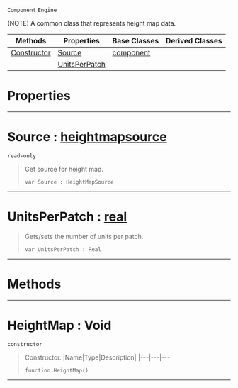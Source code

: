  `Component` `Engine`



(NOTE) A common class that represents height map data.

|Methods|Properties|Base Classes|Derived Classes|
|---|---|---|---|
|[ Constructor](https://plasmaengine.github.io/PlasmaDocs/Plasma1/C++/code_reference/class_reference/heightmap.md#heightmap-void)|[ Source](https://plasmaengine.github.io/PlasmaDocs/Plasma1/C++/code_reference/class_reference/heightmap.md#source-plasma-engine-docum)|[component](https://plasmaengine.github.io/PlasmaDocs/Plasma1/C++/code_reference/class_reference/component.md)| |
| |[ UnitsPerPatch](https://plasmaengine.github.io/PlasmaDocs/Plasma1/C++/code_reference/class_reference/heightmap.md#unitsperpatch-plasma-engin)| | |


 #  Properties


---  
 #  Source : [heightmapsource](https://plasmaengine.github.io/PlasmaDocs/Plasma1/C++/code_reference/class_reference/heightmapsource.md)

 `read-only`

> Get source for height map.
> ``` lang=cpp, name=Lightning
> var Source : HeightMapSource


---  
 #  UnitsPerPatch : [real](https://plasmaengine.github.io/PlasmaDocs/Plasma1/C++/code_reference/lightning_base_types/real.md)

> Gets/sets the number of units per patch.
> ``` lang=cpp, name=Lightning
> var UnitsPerPatch : Real


---  
 #  Methods


---  
 #  HeightMap : Void

 `constructor`

> Constructor.
> |Name|Type|Description|
> |---|---|---|
> ``` lang=cpp, name=Lightning
> function HeightMap()
> ``` 


---  
 

 
